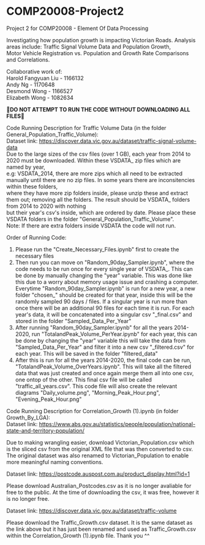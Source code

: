 # COMP20008-Project2
Project 2 for COMP20008 - Element Of Data Processing  


Investigating how population growth is impacting Victorian Roads. Analysis areas include: Traffic Signal Volume Data and Population Growth,  
Motor Vehicle Registration vs. Population and  Growth Rate Comparisons and Correlations. 


Collaborative work of:  
Harold Fangyuan Liu - 1166132  
Andy Ng -  1170648  
Desmond Wong - 1166527  
Elizabeth Wong - 1082634   


🔴**DO NOT ATTEMPT TO RUN THE CODE WITHOUT DOWNLOADING ALL FILES**🔴  

Code Running Description for Traffic Volume Data (in the folder General_Population_Traffic_Volume):  
Dataset link: https://discover.data.vic.gov.au/dataset/traffic-signal-volume-data  
Due to the large sizes of the csv files (over 1 GB), each year from 2014 to 2020 must be downloaded. Within these VSDATA_ zip files which are named by year,  
e.g: VSDATA_2014, there are more zips which all need to be extracted manually until there are no zip files. In some years there are inconsitencies within these folders,  
where they have more zip folders inside, please unzip these and extract them out; removing all the folders. The result should be VSDATA_ folders from 2014 to 2020 with nothing   
but their year's csv's inside, which are ordered by date. Please place these VSDATA folders in the folder "General_Population_Traffic_Volume".  
Note: If there are extra folders inside VSDATA the code will not run.  

Order of Running Code:
1. Please run the "Create_Necessary_Files.ipynb" first to create the necessary files   
2. Then run you can move on "Random_90day_Sampler.ipynb", where the code needs to be run once for every single year of VSDATA_. This can be done by manually changing the "year"  variable. This was done like this due to a worry about memory usage issue and crashing a computer. Everytime "Random_90day_Sampler.ipynb" is run for a new year, a new folder "chosen_" should be created for that year, inside this will be the randomly sampled 90 days / files. If a singular year is run more than once there will be an additional 90 files for each time it is run. For each year's data, it will be concatenated into a singular csv "_final.csv" and stored in the folder "Sampled_Data_Per_Year"  
3. After running "Random_90day_Sampler.ipynb" for all the years 2014-2020, run "TotalandPeak_Volume_PerYear.ipynb" for each year, this can be done by changing the "year" variable  this will take the data from "Sampled_Data_Per_Year" and filter it into a new csv "_filtered.csv" for each year. This will be saved in the folder "filtered_data"  
4. After this is run for all the years 2014-2020, the final code can be run, "TotalandPeak_Volume_OverYears.ipynb". This will take all the filtered data that was just created and once again merge them all into one csv, one ontop of the other. This final csv file will be called "traffic_all_years.csv". This code file will also create the relevant diagrams "Daily_volume.png", "Morning_Peak_Hour.png", "Evening_Peak_Hour.png"   

Code Running Description for Correlation_Growth (1).ipynb (in folder Growth_By_LGA):   
Dataset link: https://www.abs.gov.au/statistics/people/population/national-state-and-territory-population/

Due to making wrangling easier, download Victorian_Population.csv which is the sliced csv from the original XML file that was then converted to csv.   
The original dataset was also renamed to Victorian_Population to enable more meaningful naming conventions.   

Dataset link: https://postcode.auspost.com.au/product_display.html?id=1   

Please download Australian_Postcodes.csv as it is no longer avaliable for free to the public. At the time of downloading the csv, it was free, however it is no longer free.   

Dataset link: https://discover.data.vic.gov.au/dataset/traffic-volume   

Please download the Traffic_Growth.csv dataset. It is the same dataset as the link above but it has just been renamed and used as Traffic_Growth.csv within the Correlation_Growth (1).ipynb file. Thank you ^^

